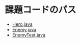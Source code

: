 # 課題コードのパス  
- [Hero.java](https://github.com/takuya-chinen/prog2_report3/blob/main/app/src/main/java/jp/ac/uryukyu/ie/e245745/Hero.java)
- [Enemy.java](https://github.com/takuya-chinen/prog2_report3/blob/main/app/src/main/java/jp/ac/uryukyu/ie/e245745/Enemy.java)
- [EnemyTest.java](https://github.com/takuya-chinen/prog2_report3/blob/main/app/src/test/java/jp/ac/uryukyu/ie/e245745/EnemyTest.java)

